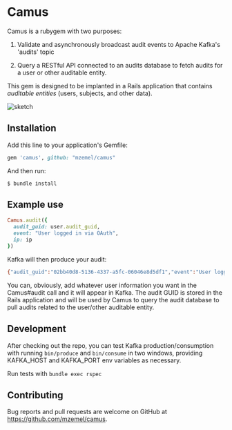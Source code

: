 # Camus

Camus is a rubygem with two purposes:

1) Validate and asynchronously broadcast audit events to Apache Kafka's 'audits' topic

2) Query a RESTful API connected to an audits database to fetch audits for a user or other auditable entity.

This gem is designed to be implanted in a Rails application that contains _auditable entities_ (users, subjects, and other data).

![sketch](http://i.imgur.com/39Ibrrh.jpg)

## Installation

Add this line to your application's Gemfile:

```ruby
gem 'camus', github: "mzemel/camus"
```

And then run:

    $ bundle install


## Example use

```ruby
Camus.audit({
  audit_guid: user.audit_guid,
  event: "User logged in via OAuth",
  ip: ip
})
```

Kafka will then produce your audit:

```bash
{"audit_guid":"02bb40d8-5136-4337-a5fc-06046e8d5df1","event":"User logged in via OAuth","ip":"127.0.0.1"}
```

You can, obviously, add whatever user information you want in the Camus#audit call and it will appear in Kafka.  The audit GUID is stored in the Rails application and will be used by Camus to query the audit database to pull audits related to the user/other auditable entity.

## Development

After checking out the repo, you can test Kafka production/consumption with running `bin/produce` and `bin/consume` in two windows, providing KAFKA_HOST and KAFKA_PORT env variables as necessary.

Run tests with `bundle exec rspec`

## Contributing

Bug reports and pull requests are welcome on GitHub at https://github.com/mzemel/camus.


